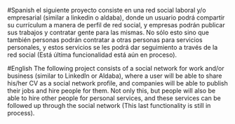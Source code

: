#Spanish
el siguiente proyecto consiste en una red social laboral y/o empresarial (similar a linkedin o aldaba), donde un usuario podrá compartir su currículum a manera de perfil de red social, y empresas podrán publicar sus trabajos y contratar gente para las mismas. No sólo esto sino que también personas podrán contratar a otras personas para servicios personales, y estos servicios se les podrá dar seguimiento a través de la red social (Está última funcionalidad está aún en proceso).

#English
The following project consists of a social network for work and/or business (similar to LinkedIn or Aldaba), where a user will be able to share his/her CV as a social network profile, and companies will be able to publish their jobs and hire people for them. Not only this, but people will also be able to hire other people for personal services, and these services can be followed up through the social network (This last functionality is still in process).
